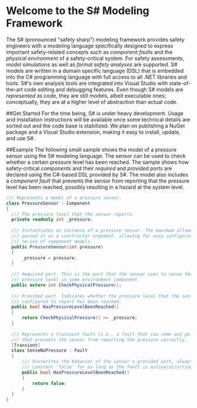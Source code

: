 Welcome to the S# Modeling Framework
============

The S# (pronounced "safety sharp") modeling framework provides safety engineers with a modeling language specifically designed to express important safety-related concepts such as _component faults_ and the _physical environment_ of a safety-critical 
system. For safety assessments, _model simulations_ as well as _formal safety analyses_ are supported. S# models are written in a 
domain specific language (DSL) that is embedded into the C# programming language with full access to all .NET 
libraries and tools. S#'s own analysis tools are integrated into Visual Studio with state-of-the-art code editing 
and debugging features. Even though S# models are _represented_ as code, they are still models, albeit 
executable ones; conceptually, they are at a higher level of abstraction than actual code. 

##Get Started
For the time being, S# is under heavy development. Usage and installation instructions will be available once 
some technical details are sorted out and the code base is stabilized. We plan on 
publishing a NuGet package and a Visual Studio extension, making it easy to install, update, and use S#. 

##Example
The following small sample shows the model of a pressure sensor using the S# modeling language. The sensor can 
be used to check whether a certain pressure level has been reached. The sample shows how safety-critical 
_components_ and their _required_ and _provided ports_ are declared using the C#-based DSL provided by S#. The 
model also includes a _component fault_ that prevents the sensor from reporting that the pressure level has been 
reached, possibly resulting in a hazard at the system level.

```C#
/// Represents a model of a pressure sensor.
class PressureSensor : Component 
{
  /// The pressure level that the sensor reports.
  private readonly int _pressure;
  
  /// Instantiates an instance of a pressure sensor. The maximum allowed pressure is 
  /// passed in as a constructor argument, allowing for easy configuration and 
  /// re-use of component models.
  public PressureSensor(int pressure)
  {
      _pressure = pressure;
  }
  
  /// Required port. This is the port that the sensor uses to sense the actual 
  /// pressure level in some environment component.
  public extern int CheckPhysicalPressure();
  
  /// Provided port. Indicates whether the pressure level that the sensor is 
  /// configured to report has been reached.
  public bool HasPressureLevelBeenReached() 
  {
      return CheckPhysicalPressure() >= _pressure;
  }
  
  /// Represents a transient fault (i.e., a fault that can come and go at any time) 
  /// that prevents the sensor from reporting the pressure correctly.
  [Transient] 
  class SenseNoPressure : Fault
  { 
      /// Overwrites the behavior of the sensor's provided port, always returning the 
      /// constant 'false' for as long as the fault is active/occurring.
      public bool HasPressureLevelBeenReached() 
      {
          return false; 
      }
  }
}
```
